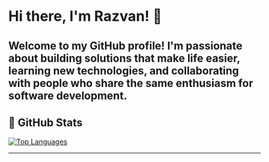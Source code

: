 # Hi there, I'm Razvan! 👋

Welcome to my GitHub profile! I'm passionate about building solutions that make life easier, learning new technologies, and collaborating with people who share the same enthusiasm for software development.
---

## 🌟 GitHub Stats
[![Top Languages](https://github-readme-stats.vercel.app/api/top-langs/?username=razvanbackpack&layout=compact&theme=radical)](https://github.com/razvanbackpack)

---
